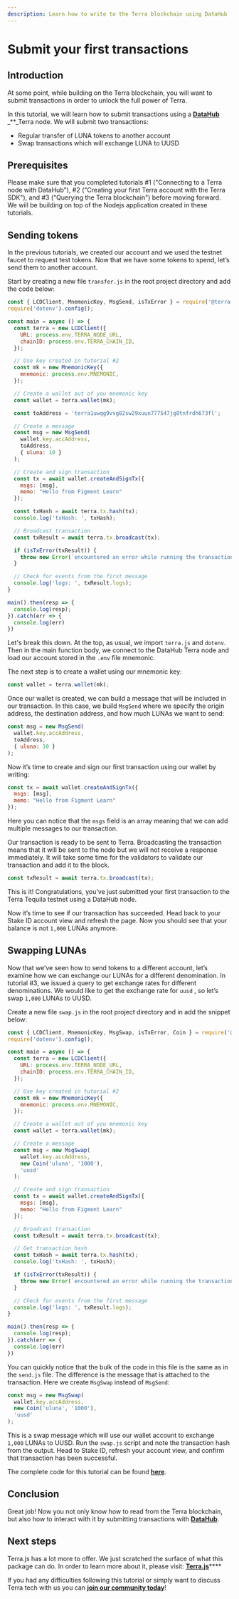 ```yaml
---
description: Learn how to write to the Terra blockchain using DataHub
---
```


# Submit your first transactions

## **Introduction**

At some point, while building on the Terra blockchain, you will want to submit transactions in order to unlock the full power of Terra.

In this tutorial, we will learn how to submit transactions using a [**DataHub**](https://figment.io/datahub-waitlist/) _\*\*_Terra node. We will submit two transactions:

* Regular transfer of LUNA tokens to another account
* Swap transactions which will exchange LUNA to UUSD

## Prerequisites

Please make sure that you completed tutorials \#1 \("Connecting to a Terra node with DataHub"\), \#2 \("Creating your first Terra account with the Terra SDK"\), and \#3 \("Querying the Terra blockchain"\) before moving forward. We will be building on top of the Nodejs application created in these tutorials.

## **Sending tokens**

In the previous tutorials, we created our account and we used the testnet faucet to request test tokens. Now that we have some tokens to spend, let’s send them to another account.

Start by creating a new file `transfer.js` in the root project directory and add the code below:

```javascript
const { LCDClient, MnemonicKey, MsgSend, isTxError } = require('@terra-money/terra.js');
require('dotenv').config();

const main = async () => {
  const terra = new LCDClient({
    URL: process.env.TERRA_NODE_URL,
    chainID: process.env.TERRA_CHAIN_ID,
  });

  // Use key created in tutorial #2
  const mk = new MnemonicKey({
    mnemonic: process.env.MNEMONIC,
  });

  // Create a wallet out of you mnemonic key
  const wallet = terra.wallet(mk);

  const toAddress = 'terra1uwqg9vvg82sw29xuun777547jg8tnfrdh673fl';

  // Create a message
  const msg = new MsgSend(
    wallet.key.accAddress,
    toAddress,
    { uluna: 10 }
  );

  // Create and sign transaction
  const tx = await wallet.createAndSignTx({
    msgs: [msg],
    memo: "Hello from Figment Learn"
  });

  const txHash = await terra.tx.hash(tx);
  console.log('txHash: ', txHash);

  // Broadcast transaction
  const txResult = await terra.tx.broadcast(tx);

  if (isTxError(txResult)) {
    throw new Error(`encountered an error while running the transaction: ${txResult.code} ${txResult.codespace}`);
  }

  // Check for events from the first message
  console.log('logs: ', txResult.logs);
}

main().then(resp => {
  console.log(resp);
}).catch(err => {
  console.log(err)
})
```

Let's break this down. At the top, as usual, we import `terra.js` and `dotenv`. Then in the main function body, we connect to the DataHub Terra node and load our account stored in the `.env` file mnemonic.

The next step is to create a wallet using our mnemonic key:

```javascript
const wallet = terra.wallet(mk);
```

Once our wallet is created, we can build a message that will be included in our transaction. In this case, we build `MsgSend` where we specify the origin address, the destination address, and how much LUNAs we want to send:

```javascript
const msg = new MsgSend(
  wallet.key.accAddress,
  toAddress,
  { uluna: 10 }
);
```

Now it’s time to create and sign our first transaction using our wallet by writing:

```javascript
const tx = await wallet.createAndSignTx({
  msgs: [msg],
  memo: "Hello from Figment Learn"
});
```

Here you can notice that the `msgs` field is an array meaning that we can add multiple messages to our transaction.

Our transaction is ready to be sent to Terra. Broadcasting the transaction means that it will be sent to the node but we will not receive a response immediately. It will take some time for the validators to validate our transaction and add it to the block.

```javascript
const txResult = await terra.tx.broadcast(tx);
```

This is it! Congratulations, you’ve just submitted your first transaction to the Terra Tequila testnet using a DataHub node.

Now it’s time to see if our transaction has succeeded. Head back to your Stake ID account view and refresh the page. Now you should see that your balance is not `1,000` LUNAs anymore.

## **Swapping LUNAs**

Now that we’ve seen how to send tokens to a different account, let’s examine how we can exchange our LUNAs for a different denomination. In tutorial \#3, we issued a query to get exchange rates for different denominations. We would like to get the exchange rate for `uusd` , so let’s swap `1,000` LUNAs to UUSD.

Create a new file `swap.js` in the root project directory and in add the snippet below:

```javascript
const { LCDClient, MnemonicKey, MsgSwap, isTxError, Coin } = require('@terra-money/terra.js');
require('dotenv').config();

const main = async () => {
  const terra = new LCDClient({
    URL: process.env.TERRA_NODE_URL,
    chainID: process.env.TERRA_CHAIN_ID,
  });

  // Use key created in tutorial #2
  const mk = new MnemonicKey({
    mnemonic: process.env.MNEMONIC,
  });

  // Create a wallet out of you mnemonic key
  const wallet = terra.wallet(mk);

  // Create a message
  const msg = new MsgSwap(
    wallet.key.accAddress,
    new Coin('uluna', '1000'),
    'uusd'
  );

  // Create and sign transaction
  const tx = await wallet.createAndSignTx({
    msgs: [msg],
    memo: "Hello from Figment Learn"
  });

  // Broadcast transaction
  const txResult = await terra.tx.broadcast(tx);

  // Get transaction hash
  const txHash = await terra.tx.hash(tx);
  console.log('txHash: ', txHash);

  if (isTxError(txResult)) {
    throw new Error(`encountered an error while running the transaction: ${txResult.code} ${txResult.codespace}`);
  }

  // Check for events from the first message
  console.log('logs: ', txResult.logs);
}

main().then(resp => {
  console.log(resp);
}).catch(err => {
  console.log(err)
})
```

You can quickly notice that the bulk of the code in this file is the same as in the `send.js` file. The difference is the message that is attached to the transaction. Here we create `MsgSwap` instead of `MsgSend`:

```javascript
const msg = new MsgSwap(
  wallet.key.accAddress,
  new Coin('uluna', '1000'),
  'uusd'
);
```

This is a swap message which will use our wallet account to exchange `1,000` LUNAs to UUSD. Run the `swap.js` script and note the transaction hash from the output. Head to Stake ID, refresh your account view, and confirm that transaction has been successful.

The complete code for this tutorial can be found [**here**](https://github.com/figment-networks/tutorials/tree/main/terra/4_transactions).

## **Conclusion**

Great job! Now you not only know how to read from the Terra blockchain, but also how to interact with it by submitting transactions with [**DataHub**](https://figment.io/datahub-waitlist/).

## **Next steps**

Terra.js has a lot more to offer. We just scratched the surface of what this package can do. In order to learn more about it, please visit: [**Terra.js**](https://terra-project.github.io/terra.js/)\*\*\*\*

If you had any difficulties following this tutorial or simply want to discuss Terra tech with us you can [**join our community today**](https://discord.gg/fszyM7K)!

